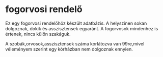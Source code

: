 # fogorvosi rendelő

Ez egy fogorvosi rendelőhöz készült adatbázis. A helyszínen sokan dolgoznak, dokik és asszisztensek egyaránt.
A fogorvosok mindenhez is értenek, nincs külön szakáguk.

A szobák,orvosok,asszisztensek száma korlátozva van 99re,mivel véleményem szerint egy kórházban nem dolgoznak ennyien. 




